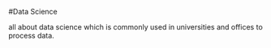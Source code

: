 #Data Science

all about data science which is commonly used in universities and offices to process data.
